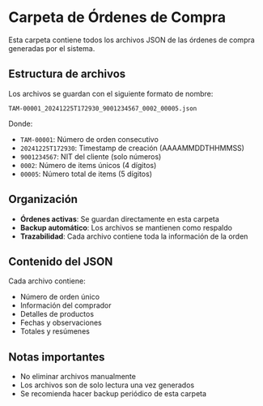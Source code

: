 # Carpeta de Órdenes de Compra

Esta carpeta contiene todos los archivos JSON de las órdenes de compra generadas por el sistema.

## Estructura de archivos

Los archivos se guardan con el siguiente formato de nombre:
```
TAM-00001_20241225T172930_9001234567_0002_00005.json
```

Donde:
- `TAM-00001`: Número de orden consecutivo
- `20241225T172930`: Timestamp de creación (AAAAMMDDTHHMMSS)
- `9001234567`: NIT del cliente (solo números)
- `0002`: Número de items únicos (4 dígitos)
- `00005`: Número total de items (5 dígitos)

## Organización

- **Órdenes activas**: Se guardan directamente en esta carpeta
- **Backup automático**: Los archivos se mantienen como respaldo
- **Trazabilidad**: Cada archivo contiene toda la información de la orden

## Contenido del JSON

Cada archivo contiene:
- Número de orden único
- Información del comprador
- Detalles de productos
- Fechas y observaciones
- Totales y resúmenes

## Notas importantes

- No eliminar archivos manualmente
- Los archivos son de solo lectura una vez generados
- Se recomienda hacer backup periódico de esta carpeta
